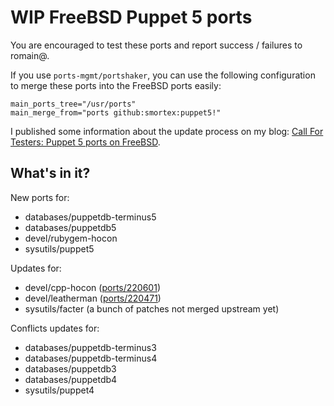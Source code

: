 # WIP FreeBSD Puppet 5 ports

You are encouraged to test these ports and report success / failures to romain@.

If you use `ports-mgmt/portshaker`, you can use the following configuration to merge these ports into the FreeBSD ports easily:

```
main_ports_tree="/usr/ports"
main_merge_from="ports github:smortex:puppet5!"
```

I published some information about the update process on my blog: [Call For Testers: Puppet 5 ports on FreeBSD](https://romain.blogreen.org/blog/2017/07/call-for-testers-puppet-5-ports-on-freebsd/).

## What's in it?

New ports for:

* databases/puppetdb-terminus5
* databases/puppetdb5
* devel/rubygem-hocon
* sysutils/puppet5

Updates for:

* devel/cpp-hocon ([ports/220601](https://bugs.freebsd.org/bugzilla/show_bug.cgi?id=220601))
* devel/leatherman ([ports/220471](https://bugs.freebsd.org/bugzilla/show_bug.cgi?id=220471))
* sysutils/facter (a bunch of patches not merged upstream yet)

Conflicts updates for:

* databases/puppetdb-terminus3
* databases/puppetdb-terminus4
* databases/puppetdb3
* databases/puppetdb4
* sysutils/puppet4
